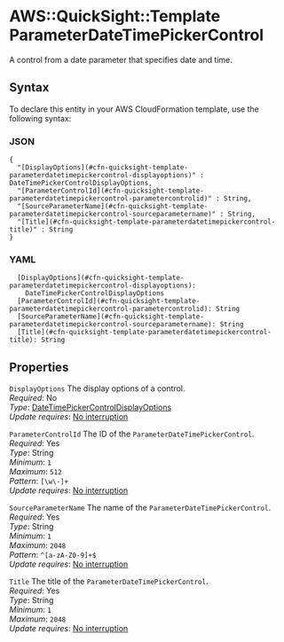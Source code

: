 # AWS::QuickSight::Template ParameterDateTimePickerControl<a name="aws-properties-quicksight-template-parameterdatetimepickercontrol"></a>

A control from a date parameter that specifies date and time\.

## Syntax<a name="aws-properties-quicksight-template-parameterdatetimepickercontrol-syntax"></a>

To declare this entity in your AWS CloudFormation template, use the following syntax:

### JSON<a name="aws-properties-quicksight-template-parameterdatetimepickercontrol-syntax.json"></a>

```
{
  "[DisplayOptions](#cfn-quicksight-template-parameterdatetimepickercontrol-displayoptions)" : DateTimePickerControlDisplayOptions,
  "[ParameterControlId](#cfn-quicksight-template-parameterdatetimepickercontrol-parametercontrolid)" : String,
  "[SourceParameterName](#cfn-quicksight-template-parameterdatetimepickercontrol-sourceparametername)" : String,
  "[Title](#cfn-quicksight-template-parameterdatetimepickercontrol-title)" : String
}
```

### YAML<a name="aws-properties-quicksight-template-parameterdatetimepickercontrol-syntax.yaml"></a>

```
  [DisplayOptions](#cfn-quicksight-template-parameterdatetimepickercontrol-displayoptions): 
    DateTimePickerControlDisplayOptions
  [ParameterControlId](#cfn-quicksight-template-parameterdatetimepickercontrol-parametercontrolid): String
  [SourceParameterName](#cfn-quicksight-template-parameterdatetimepickercontrol-sourceparametername): String
  [Title](#cfn-quicksight-template-parameterdatetimepickercontrol-title): String
```

## Properties<a name="aws-properties-quicksight-template-parameterdatetimepickercontrol-properties"></a>

`DisplayOptions`  <a name="cfn-quicksight-template-parameterdatetimepickercontrol-displayoptions"></a>
The display options of a control\.  
*Required*: No  
*Type*: [DateTimePickerControlDisplayOptions](aws-properties-quicksight-template-datetimepickercontroldisplayoptions.md)  
*Update requires*: [No interruption](https://docs.aws.amazon.com/AWSCloudFormation/latest/UserGuide/using-cfn-updating-stacks-update-behaviors.html#update-no-interrupt)

`ParameterControlId`  <a name="cfn-quicksight-template-parameterdatetimepickercontrol-parametercontrolid"></a>
The ID of the `ParameterDateTimePickerControl`\.  
*Required*: Yes  
*Type*: String  
*Minimum*: `1`  
*Maximum*: `512`  
*Pattern*: `[\w\-]+`  
*Update requires*: [No interruption](https://docs.aws.amazon.com/AWSCloudFormation/latest/UserGuide/using-cfn-updating-stacks-update-behaviors.html#update-no-interrupt)

`SourceParameterName`  <a name="cfn-quicksight-template-parameterdatetimepickercontrol-sourceparametername"></a>
The name of the `ParameterDateTimePickerControl`\.  
*Required*: Yes  
*Type*: String  
*Minimum*: `1`  
*Maximum*: `2048`  
*Pattern*: `^[a-zA-Z0-9]+$`  
*Update requires*: [No interruption](https://docs.aws.amazon.com/AWSCloudFormation/latest/UserGuide/using-cfn-updating-stacks-update-behaviors.html#update-no-interrupt)

`Title`  <a name="cfn-quicksight-template-parameterdatetimepickercontrol-title"></a>
The title of the `ParameterDateTimePickerControl`\.  
*Required*: Yes  
*Type*: String  
*Minimum*: `1`  
*Maximum*: `2048`  
*Update requires*: [No interruption](https://docs.aws.amazon.com/AWSCloudFormation/latest/UserGuide/using-cfn-updating-stacks-update-behaviors.html#update-no-interrupt)